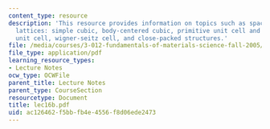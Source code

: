 ```yaml
---
content_type: resource
description: 'This resource provides information on topics such as space groups, bravais
  lattices: simple cubic, body-centered cubic, primitive unit cell and conventional
  unit cell, wigner-seitz cell, and close-packed structures.'
file: /media/courses/3-012-fundamentals-of-materials-science-fall-2005/ac126462f5bbfb4e4556f8d06ede2473_lec16b.pdf
file_type: application/pdf
learning_resource_types:
- Lecture Notes
ocw_type: OCWFile
parent_title: Lecture Notes
parent_type: CourseSection
resourcetype: Document
title: lec16b.pdf
uid: ac126462-f5bb-fb4e-4556-f8d06ede2473
---
```

